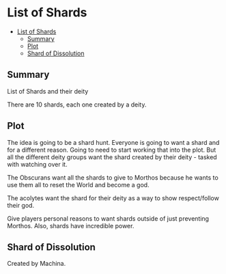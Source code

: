 # List of Shards


- [List of Shards](#list-of-shards)
  - [Summary](#summary)
  - [Plot](#plot)
  - [Shard of Dissolution](#shard-of-dissolution)


## Summary 

List of Shards and their deity

There are 10 shards, each one created by a deity. 

## Plot

The idea is going to be a shard hunt. Everyone is going to want a shard and for a different reason. Going to need to start working that into the plot. But all the different deity groups want the shard created by their deity - tasked with watching over it. 

The Obscurans want all the shards to give to Morthos because he wants to use them all to reset the World and become a god. 

The acolytes want the shard for their deity as a way to show respect/follow their god. 

Give players personal reasons to want shards outside of just preventing Morthos. Also, shards have incredible power. 


## Shard of Dissolution

Created by Machina.



